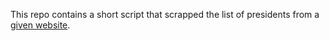 This repo contains a short script that scrapped the list of presidents from a [given website](http://www.enchantedlearning.com/history/us/pres/list.shtml).  
